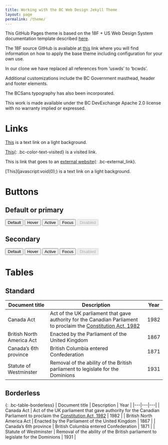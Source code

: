 ```yaml
---
title: Working with the BC Web Design Jekyll Theme
layout: page
permalink: /theme/
---
```

This GitHub Pages theme is based on the 18F + US Web Design System documentation template described [here](https://designsystem.digital.gov/whats-new/updates/2019/04/08/introducing-uswds-2-0/). 

The 18F source GitHub  is available at [this](https://github.com/18F/uswds-jekyll) link where you will find information on how to apply the base theme including configuration for your own use. 

In our clone we have replaced all references from ‘uswds’ to ‘bcwds’. 

Additional customizations include the BC Government masthead, header and footer elements.

The BCSans typography has also been incorporated.

This work is made available under the BC DevExchange Apache 2.0 license with no warranty implied or expressed.

# Links

[This](javascript:void(0);) is a text link on a light background.

[This](https://18f.gsa.gov){: .bc-color-text-visited} is a visited link.

This is link that goes to an [external website](https://18f.gsa.gov){: .bc-external_link}.

<div class="bc-background-dark" markdown="1">
  [This](javascript:void(0);) is a text link on a light background.
</div>

# Buttons
## Default or primary
<button class="">Default</button>
<button class=" bc-button-hover">Hover</button>
<button class=" bc-button-active">Active</button>
<button class=" bc-focus">Focus</button>
<button class="" disabled>Disabled</button>
## Secondary
<button class="bc-button-secondary">Default</button>
<button class="bc-button-secondary bc-button-hover">Hover</button>
<button class="bc-button-secondary bc-button-active">Active</button>
<button class="bc-button-secondary bc-focus">Focus</button>
<button class="bc-button-secondary" disabled>Disabled</button>

# Tables
## Standard

| Document title  | Description  | Year |
|---|---|---|
| Canada Act  | Act of the UK parliament that gave authority for the Canadian Parliament to proclaim the  [Constitution Act, 1982](https://en.wikipedia.org/wiki/Constitution_Act,_1982) | 1982 |
|  British North America Act | Enacted by the Parliament of the United Kingdom | 1867 |
| Canada’s 6th province  | British Columbia entered Confederation  | 1871 |
| Statute of Westminster  | Removal of the ability of the British parliament to legislate for the Dominions | 1931 |

## Borderless

{: .bc-table-borderless}
| Document title  | Description  | Year |
|---|---|---|
| Canada Act  | Act of the UK parliament that gave authority for the Canadian Parliament to proclaim the  [Constitution Act, 1982](https://en.wikipedia.org/wiki/Constitution_Act,_1982) | 1982 |
|  British North America Act | Enacted by the Parliament of the United Kingdom | 1867 |
| Canada’s 6th province  | British Columbia entered Confederation  | 1871 |
| Statute of Westminster  | Removal of the ability of the British parliament to legislate for the Dominions | 1931 |

